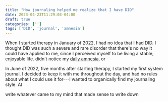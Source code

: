 ```yaml
---
title: "How journaling helped me realize that I have DID"
date: 2023-04-23T11:29:03-04:00
draft: true
categories: ['']
tags: ['DID', 'journal', 'amnesia']
---
```


When I started therapy in January of 2022, I had no idea that I had DID. I thought DID was such a severe and rare disorder that there's no way it could have applied to me, since I perceived myself to be living a stable, enjoyable life.
didn't notice my [daily amnesia](/posts/amnesia/), or 

In June of 2022, five months after starting therapy, I started my first system journal. I decided to keep it with me throughout the day, and had no rules about what I could use it for---I wanted to organically find my journaling style. At 


write whatever came to my mind that made sense to write down


<!--

, anywhere from how I slept the night before, to what I was currently doing, to thoughts memories, to symptoms I believed I was experiencing. At first, 
t was a dot grid notebook, 
-->
